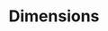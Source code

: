 ---
layout: default
bigquery: https://console.cloud.google.com/bigquery?p=covid-19-dimensions-ai&page=table&d=data&t=publications
contributors: Digital Science, https://www.digital-science.com/
cost: Free for personal, non-commercial use.
description: Dimensions contains more than 100 million publications, ranging from
  articles published in scholarly journals, books and book chapters, to preprints
  and conference proceedings. All publications are contextualized with linked data
  sets, funding, publications, patents, clinical trials, and policy documents. You
  can also view associated categories, funders, institutions, and researcher profiles.
documentation: https://docs.dimensions.ai/bigquery/index.html
last_edit: 04/06/2022, 15:59:54
location: https://www.dimensions.ai/products/free/
maintained_by: Digital Science, https://www.digital-science.com/
schema_fields:
- priority_date
- created_date
- research_org_state_names
- category_icrp_cso
- research_org_city_names
- repository_url
- research_org_state_codes
- current_assignee_orgs
- categories
- acronym
- links
- filing_date
- funder_org_cities
- pmcid
- clinical_trial_ids
- publication_ids
- investigators
- funding_usd
- publisher
- funding_gbp
- isbn
- altmetrics
- year
- external_ids
- category_hrcs_hc
- associated_publication_doi
- proceedings_title
- conference
- ipcr
- assignee_orgs
- arxiv_id
- labels
- source_id
- funder_org_state_codes
- priority_year
- current_assignee
- repository_name
- grant_number
- researcher_ids
- funding_chf
- linkout
- funding_nzd
- date_normal
- funding_details
- embargo_date
- pmid
- open_access_categories_v2
- description
- research_org_cities
- date_inserted
- pages
- aliases
- types
- license
- relationships
- concepts
- issue
- research_org_country_names
- associated_publication_arxiv_id
- date_online
- parent_id
- mesh_terms
- repository_id
- cited_by_ids
- associated_publication_id
- expiration_date
- funder_org_countries
- phase
- citation_string
- funding_cny
- funding_currency
- subtitles
- current_assignee_countries
- email_address
- application_number
- gender
- resulting_publication_doi
- authors
- funding_amount
- research_orgs
- funder_orgs
- filing_status
- family_count
- original_title
- registry
- date
- original_assignee
- book_title
- wikipedia_url
- supporting_grant_ids
- original_assignee_orgs
- legal_events
- associated_grant_ids
- family_id
- address
- date_imported_gbq
- category_rcdc
- funding_eur
- category_hrcs_rac
- journal
- assignee_countries
- brief_title
- patent_ids
- expiration_year
- citations_count
- date_print
- book_series_title
- interventions
- jurisdiction
- funder_org_acronyms
- volume
- eisbn
- publication_date
- funding_jpy
- granted_date
- legal_status
- name
- mesh_headings
- inventor_names
- original_assignee_countries
- reference_ids
- cpc
- title
- start_year
- id
- end_date
- metrics
- funder_countries
- type
- category_icrp_ct
- citations
- conditions
- editors
- established
- filing_year
- resulting_publication_ids
- funder_org
- active_years
- start_date
- abstract
- end_year
- date_modified
- category_bra
- category_sdg
- funding_aud
- organisation_details
- publication_year
- acronyms
- category_uoa
- original_abstract
- family_members_ids
- research_org_countries
- kind
- language
- category_hra
- granted_year
- category_for
- associated_publication_pmid
- foa_number
- funding_cad
- journal_lists
- acknowledgements
- open_access_categories
- status
- doi
shortname: dimensions
tags:
- scholarly literature
- patents
- funding
- clinical trials
- academic profiles
terms_of_use: 'Use of both the Dimensions COVID-19 dataset and full Dimensions dataset
  are subject to the Dimensions Terms of use: https://www.dimensions.ai/policies-terms-legal '
title: Dimensions
uuid: dcff88bd-fe6b-4fdb-8159-809bf9d7bc1c
---